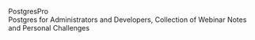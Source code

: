 PostgresPro  
Postgres for Administrators and Developers, Collection of Webinar Notes and Personal Challenges
